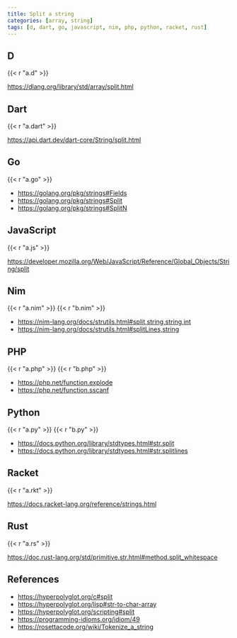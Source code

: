 ```yaml
---
title: Split a string
categories: [array, string]
tags: [d, dart, go, javascript, nim, php, python, racket, rust]
---
```


## D

{{< r "a.d" >}}

<https://dlang.org/library/std/array/split.html>

## Dart

{{< r "a.dart" >}}

<https://api.dart.dev/dart-core/String/split.html>

## Go

{{< r "a.go" >}}

- <https://golang.org/pkg/strings#Fields>
- <https://golang.org/pkg/strings#Split>
- <https://golang.org/pkg/strings#SplitN>

## JavaScript

{{< r "a.js" >}}

<https://developer.mozilla.org/Web/JavaScript/Reference/Global_Objects/String/split>

## Nim

{{< r "a.nim" >}}
{{< r "b.nim" >}}

- <https://nim-lang.org/docs/strutils.html#split,string,string,int>
- <https://nim-lang.org/docs/strutils.html#splitLines,string>

## PHP

{{< r "a.php" >}}
{{< r "b.php" >}}

- <https://php.net/function.explode>
- <https://php.net/function.sscanf>

## Python

{{< r "a.py" >}}
{{< r "b.py" >}}

- <https://docs.python.org/library/stdtypes.html#str.split>
- <https://docs.python.org/library/stdtypes.html#str.splitlines>

## Racket

{{< r "a.rkt" >}}

<https://docs.racket-lang.org/reference/strings.html>

## Rust

{{< r "a.rs" >}}

<https://doc.rust-lang.org/std/primitive.str.html#method.split_whitespace>

## References

- <https://hyperpolyglot.org/c#split>
- <https://hyperpolyglot.org/lisp#str-to-char-array>
- <https://hyperpolyglot.org/scripting#split>
- <https://programming-idioms.org/idiom/49>
- <https://rosettacode.org/wiki/Tokenize_a_string>
